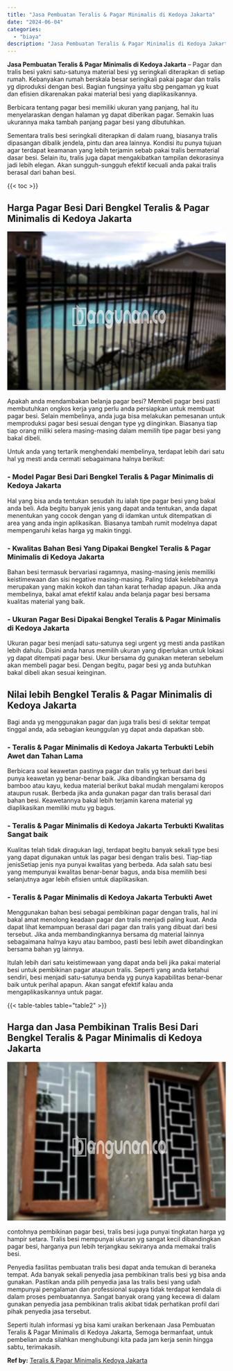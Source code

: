 ```yaml
---
title: "Jasa Pembuatan Teralis & Pagar Minimalis di Kedoya Jakarta"
date: "2024-06-04"
categories: 
  - "biaya"
description: "Jasa Pembuatan Teralis & Pagar Minimalis di Kedoya Jakarta. Seperti itulah informasi yg bisa kami uraikan berkenaan Jasa Pembuatan Teralis & Pagar Minimalis..."
---
```


**Jasa Pembuatan Teralis & Pagar Minimalis di Kedoya Jakarta** – Pagar dan tralis besi yakni satu-satunya material besi yg seringkali diterapkan di setiap rumah. Kebanyakan rumah berskala besar seringkali pakai pagar dan tralis yg diproduksi dengan besi. Bagian fungsinya yaitu sbg pengaman yg kuat dan efisien dikarenakan pakai material besi yang diaplikasikannya.

Berbicara tentang pagar besi memiliki ukuran yang panjang, hal itu menyelaraskan dengan halaman yg dapat diberikan pagar. Semakin luas ukurannya maka tambah panjang pagar besi yang dibutuhkan.

Sementara tralis besi seringkali diterapkan di dalam ruang, biasanya tralis dipasangan dibalik jendela, pintu dan area lainnya. Kondisi itu punya tujuan agar terdapat keamanan yang lebih terjamin sebab pakai tralis bermaterial dasar besi. Selain itu, tralis juga dapat mengakibatkan tampilan dekorasinya jadi lebih elegan. Akan sungguh-sungguh efektif kecuali anda pakai tralis berasal dari bahan besi.

{{< toc >}}

## Harga Pagar Besi Dari Bengkel Teralis & Pagar Minimalis di Kedoya Jakarta

![Jasa Pembuatan Teralis & Pagar Minimalis di Kedoya Jakarta](/images/pagar-minimalis-murah-18.png)

Apakah anda mendambakan belanja pagar besi? Membeli pagar besi pasti membutuhkan ongkos kerja yang perlu anda persiapkan untuk membuat pagar besi. Selain membelinya, anda juga bisa melakukan pemesanan untuk memproduksi pagar besi sesuai dengan type yg diinginkan. Biasanya tiap tiap orang miliki selera masing-masing dalam memilih tipe pagar besi yang bakal dibeli.

Untuk anda yang tertarik menghendaki membelinya, terdapat lebih dari satu hal yg mesti anda cermati sebagaimana halnya berikut:
### \- Model Pagar Besi Dari Bengkel Teralis & Pagar Minimalis di Kedoya Jakarta

Hal yang bisa anda tentukan sesudah itu ialah tipe pagar besi yang bakal anda beli. Ada begitu banyak jenis yang dapat anda tentukan, anda dapat menentukan yang cocok dengan yang di idamkan untuk ditempatkan di area yang anda ingin aplikasikan. Biasanya tambah rumit modelnya dapat mempengaruhi kelas harga yg makin tinggi.

### \- Kwalitas Bahan Besi Yang Dipakai Bengkel Teralis & Pagar Minimalis di Kedoya Jakarta

Bahan besi termasuk bervariasi ragamnya, masing-masing jenis memiliki keistimewaan dan sisi negative masing-masing. Paling tidak kelebihannya merupakan yang makin kokoh dan tahan karat terhadap apapun. Jika anda membelinya, bakal amat efektif kalau anda belanja pagar besi bersama kualitas material yang baik.

### \- Ukuran Pagar Besi Dipakai Bengkel Teralis & Pagar Minimalis di Kedoya Jakarta

Ukuran pagar besi menjadi satu-satunya segi urgent yg mesti anda pastikan lebih dahulu. Disini anda harus memilih ukuran yang diperlukan untuk lokasi yg dapat ditempati pagar besi. Ukur bersama dg gunakan meteran sebelum akan membeli pagar besi. Dengan begitu, pagar besi yg anda butuhkan bakal dibeli akan sesuai keinginan.

## Nilai lebih Bengkel Teralis & Pagar Minimalis di Kedoya Jakarta

Bagi anda yg menggunakan pagar dan juga tralis besi di sekitar tempat tinggal anda, ada sebagian keunggulan yg dapat anda dapatkan sbb.

### \- Teralis & Pagar Minimalis di Kedoya Jakarta Terbukti Lebih Awet dan Tahan Lama

Berbicara soal keawetan pastinya pagar dan tralis yg terbuat dari besi punya keawetan yg benar-benar baik. Jika dibandingkan bersama dg bamboo atau kayu, kedua material berikut bakal mudah mengalami keropos ataupun rusak. Berbeda jika anda gunakan pagar dan tralis berasal dari bahan besi. Keawetannya bakal lebih terjamin karena material yg diaplikasikan memiliki mutu yg bagus.

### \- Teralis & Pagar Minimalis di Kedoya Jakarta Terbukti Kwalitas Sangat baik

Kualitas telah tidak diragukan lagi, terdapat begitu banyak sekali type besi yang dapat digunakan untuk las pagar besi dengan tralis besi. Tiap-tiap jenisSetiap jenis nya punyai kwalitas yang berbeda. Ada salah satu besi yang mempunyai kwalitas benar-benar bagus, anda bisa memilih besi selanjutnya agar lebih efisien untuk diaplikasikan.

### \- Teralis & Pagar Minimalis di Kedoya Jakarta Terbukti Awet

Menggunakan bahan besi sebagai pembikinan pagar dengan tralis, hal ini bakal amat menolong keadaan pagar dan tralis menjadi paling kuat. Anda dapat lihat kemampuan berasal dari pagar dan tralis yang dibuat dari besi tersebut. Jika anda membandingkannya bersama dg material lainnya sebagaimana halnya kayu atau bamboo, pasti besi lebih awet dibandingkan bersama bahan yg lainnya.

Itulah lebih dari satu keistimewaan yang dapat anda beli jika pakai material besi untuk pembikinan pagar ataupun tralis. Seperti yang anda ketahui sendiri, besi menjadi satu-satunya benda yg punya kapabilitas benar-benar baik untuk perihal apapun. Akan sangat efektif kalau anda mengaplikasikannya untuk pagar.

{{< table-tables table="table2" >}}

## Harga dan Jasa Pembikinan Tralis Besi Dari Bengkel Teralis & Pagar Minimalis di Kedoya Jakarta

![Jasa Pembuatan Teralis & Pagar Minimalis di Kedoya Jakarta](/images/teralis-minimalis-murah-41.png)

contohnya pembikinan pagar besi, tralis besi juga punyai tingkatan harga yg hampir setara. Tralis besi mempunyai ukuran yg sangat kecil dibandingkan pagar besi, harganya pun lebih terjangkau sekiranya anda memakai tralis besi.

Penyedia fasilitas pembuatan tralis besi dapat anda temukan di beraneka tempat. Ada banyak sekali penyedia jasa pembikinan tralis besi yg bisa anda gunakan. Pastikan anda pilih penyedia jasa las tralis besi yang udah mempunyai pengalaman dan professional supaya tidak terdapat kendala di dalam proses pembuatannya. Sangat banyak orang yang kecewa di dalam gunakan penyedia jasa pembikinan tralis akibat tidak perhatikan profil dari pihak penyedia jasa tersebut.

Seperti itulah informasi yg bisa kami uraikan berkenaan Jasa Pembuatan Teralis & Pagar Minimalis di Kedoya Jakarta, Semoga bermanfaat, untuk pembelian anda silahkan menghubungi kita pada jam kerja senin hingga sabtu, terimakasih.

**Ref by:** [Teralis & Pagar Minimalis Kedoya Jakarta](https://id.wikipedia.org/wiki/Teralis)

